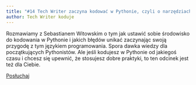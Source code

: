 ```yaml
---
title: "#14 Tech Writer zaczyna kodować w Pythonie, czyli o narzędziach i dobrych praktykach"
author: Tech Writer koduje
---
```


Rozmawiamy z Sebastianem Witowskim o tym jak ustawić sobie środowisko do kodowania w Pythonie i jakich błędów unikać zaczynając swoją przygodę z tym językiem programowania. Spora dawka wiedzy dla początkujących Pythonistów. Ale jeśli kodujesz w Pythonie od jakiegoś czasu i chcesz się upewnić, że stosujesz dobre praktyki, to ten odcinek jest też dla Ciebie.

<a class="listenButton pixelButton" href="https://anchor.fm/docdeveloper/episodes/14-Tech-Writer-zaczyna-kodowa-w-Pythonie--czyli-o-narzdziach-i-dobrych-praktykach-ebrd81/a-a1oq0t8" target="_blank" rel="noopener noreferrer">Posłuchaj</a>
